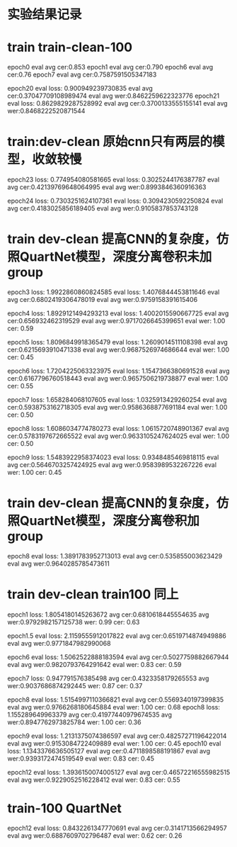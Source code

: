 # 实验结果记录

# train train-clean-100 
epoch0 eval avg cer:0.853
epoch1 eval avg cer:0.790
epoch6 eval avg cer:0.76
epoch7 eval avg cer:0.7587591505347183

epoch20
eval loss: 0.900949239730835
eval avg cer:0.37047709108989474
eval avg wer:0.8462259622323776
epoch21
eval loss: 0.8629829287528992
eval avg cer:0.3700133555155141
eval avg wer:0.8468222520871544

# train:dev-clean 原始cnn只有两层的模型，收敛较慢
epoch23 loss: 0.774954080581665
eval loss: 0.3025244176387787
eval avg cer:0.42139769648064995
eval avg wer:0.8993846360916363

epoch24 loss: 0.7303251624107361
eval loss: 0.3094230592250824
eval avg cer:0.4183025856189405
eval avg wer:0.9105837853743128

# train dev-clean  提高CNN的复杂度，仿照QuartNet模型，深度分离卷积未加group
epoch3 loss: 1.9922860860824585
eval loss: 1.4076844453811646
eval avg cer:0.6802419306478019
eval avg wer:0.9759158391615406

epoch4 loss: 1.8929121494293213
eval loss: 1.4002015590667725
eval avg cer:0.656932462319529
eval avg wer:0.9717026645399651
eval wer: 1.00 cer: 0.59

epoch5 loss: 1.8096849918365479
eval loss: 1.2609014511108398
eval avg cer:0.6215693910471338
eval avg wer:0.9687526974686644
eval wer: 1.00 cer: 0.45

epoch6 loss: 1.7204225063323975
eval loss: 1.1547366380691528
eval avg cer:0.6167796760518443
eval avg wer:0.9657506219738877
eval wer: 1.00 cer: 0.55

epoch7 loss: 1.658284068107605
eval loss: 1.0325913429260254
eval avg cer:0.5938753162718305
eval avg wer:0.9586368877691184
eval wer: 1.00 cer: 0.50

epoch8 loss: 1.6086034774780273
eval loss: 1.0615720748901367
eval avg cer:0.5783197672665522
eval avg wer:0.9633105247624025
eval wer: 1.00 cer: 0.50

epoch9 loss: 1.5483922958374023
eval loss: 0.9348485469818115
eval avg cer:0.5646703257424925
eval avg wer:0.9583989532267226
eval wer: 1.00 cer: 0.45
# train dev-clean  提高CNN的复杂度，仿照QuartNet模型，深度分离卷积加group
epoch8
eval loss: 1.3891783952713013
eval avg cer:0.535855003623429
eval avg wer:0.9640285785473611
# train dev-clean train100 同上
epoch1 loss: 1.8054180145263672
avg cer:0.6810618445554635
avg wer:0.9792982157125738
wer: 0.99 cer: 0.63

epoch1.5
eval loss: 2.1159555912017822
eval avg cer:0.6519714874949886
eval avg wer:0.9771847982990068

epoch6
eval loss: 1.5062522888183594
eval avg cer:0.5027759882667944
eval avg wer:0.9820793764291642
eval wer: 0.83 cer: 0.59

epoch7 loss: 0.947791576385498
avg cer:0.4323358179265553
avg wer:0.9037686874292445
wer: 0.87 cer: 0.37

epoch8
eval loss: 1.5154997110366821
eval avg cer:0.5569340197399835
eval avg wer:0.9766268180645884
eval wer: 1.00 cer: 0.68
epoch8 loss: 1.155289649963379
avg cer:0.41977440979674535
avg wer:0.8947762973825784
wer: 1.00 cer: 0.36

epoch9
eval loss: 1.2131375074386597
eval avg cer:0.48257271196422014
eval avg wer:0.9153084722409889
eval wer: 1.00 cer: 0.45
epoch10
eval loss: 1.1343376636505127
eval avg cer:0.4711898588191867
eval avg wer:0.9393172474519549
eval wer: 0.83 cer: 0.45

epoch12
eval loss: 1.3936150074005127
eval avg cer:0.46572216555982515
eval avg wer:0.9229052516228412
eval wer: 0.83 cer: 0.55

# train-100 QuartNet
epoch12 
eval loss: 0.8432261347770691
eval avg cer:0.3141713566294957
eval avg wer:0.6887609702796487
eval wer: 0.62 cer: 0.26